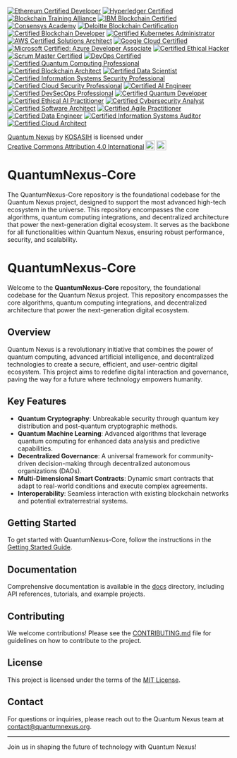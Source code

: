 [![Ethereum Certified Developer](https://img.shields.io/badge/Ethereum-Certified%20Developer-3C3C3D?style=flat&logo=ethereum&logoColor=white)](https://ethereum.org/en/developers/docs/)
[![Hyperledger Certified](https://img.shields.io/badge/Hyperledger-Certified-00B2A9?style=flat&logo=hyperledger&logoColor=white)](https://www.hyperledger.org/learn/certification)
[![Blockchain Training Alliance](https://img.shields.io/badge/Blockchain%20Training%20Alliance-Certified-FFB800?style=flat&logo=blockchain&logoColor=white)](https://www.blockchaintrainingalliance.com/)
[![IBM Blockchain Certified](https://img.shields.io/badge/IBM%20Blockchain-Certified-0052CC?style=flat&logo=ibm&logoColor=white)](https://www.ibm.com/training/blockchain)
[![Consensys Academy](https://img.shields.io/badge/Consensys%20Academy-Certified-4B0082?style=flat&logo=consensys&logoColor=white)](https://consensys.net/academy/)
[![Deloitte Blockchain Certification](https://img.shields.io/badge/Deloitte-Blockchain%20Certified-0072C6?style=flat&logo=deloitte&logoColor=white)](https://www2.deloitte.com/global/en/pages/consulting/solutions/blockchain.html)
[![Certified Blockchain Developer](https://img.shields.io/badge/Certified%20Blockchain%20Developer-Certified-FF5722?style=flat&logo=blockchain&logoColor=white)](https://www.certifiedblockchaindeveloper.com/)
[![Certified Kubernetes Administrator](https://img.shields.io/badge/Kubernetes-Certified%20Administrator-326CE5?style=flat&logo=kubernetes&logoColor=white)](https://kubernetes.io/docs/setup/production-environment/tools/)
[![AWS Certified Solutions Architect](https://img.shields.io/badge/AWS-Certified%20Solutions%20Architect-FF9900?style=flat&logo=amazonaws&logoColor=white)](https://aws.amazon.com/certification/certified-solutions-architect-associate/)
[![Google Cloud Certified](https://img.shields.io/badge/Google%20Cloud-Certified-4285F4?style=flat&logo=googlecloud&logoColor=white)](https://cloud.google.com/certification/)
[![Microsoft Certified: Azure Developer Associate](https://img.shields.io/badge/Microsoft%20Certified-Azure%20Developer%20Associate-0078D4?style=flat&logo=microsoftazure&logoColor=white)](https://docs.microsoft.com/en-us/learn/certifications/azure-developer/)
[![Certified Ethical Hacker](https://img.shields.io/badge/Certified%20Ethical%20Hacker-CEH-5C5C5C?style=flat&logo=ec-council&logoColor=white)](https://www.eccouncil.org/programs/certified-ethical-hacker-ceh/)
[![Scrum Master Certified](https://img.shields.io/badge/Scrum%20Master-SMCP-FFB800?style=flat&logo=scrum&logoColor=white)](https://www.scrum.org/)
[![DevOps Certified](https://img.shields.io/badge/DevOps-Certified-00B2A9?style=flat&logo=devops&logoColor=white)](https://www.devopsinstitute.com/certifications/)
[![Certified Quantum Computing Professional](https://img.shields.io/badge/Quantum%20Computing-Certified%20Professional-4B0082?style=flat&logo=quantum&logoColor=white)](https://www.quantumcomputing.org/)
[![Certified Blockchain Architect](https://img.shields.io/badge/Certified%20Blockchain%20Architect-Certified-FF5722?style=flat&logo=blockchain&logoColor=white)](https://www.blockchaintrainingalliance.com/)
[![Certified Data Scientist](https://img.shields.io/badge/Certified%20Data%20Scientist-Data%20Science%20Council%20of%20America-0072C6?style=flat&logo=data-science&logoColor=white)](https://www.datasciencecouncil.org/)
[![Certified Information Systems Security Professional](https://img.shields.io/badge/CISSP-Certified-FF5722?style=flat&logo=isc2&logoColor=white)](https://www.isc2.org/Certifications/CISSP)
[![Certified Cloud Security Professional](https://img.shields.io/badge/CCSP-Certified-0072C6?style=flat&logo=isc2&logoColor=white)](https://www.isc2.org/Certifications/CCSP)
[![Certified AI Engineer](https://img.shields.io/badge/AI%20Engineer-Certified-FFB800?style=flat&logo=ai&logoColor=white)](https://www.ai-certification.org/)
[![Certified DevSecOps Professional](https://img.shields.io/badge/DevSecOps-Certified-00B2A9?style=flat&logo=devsecops&logoColor=white)](https://www.devsecops.org/certification)
[![Certified Quantum Developer](https://img.shields.io/badge/Quantum%20Developer-Certified-8A2BE2?style=flat&logo=quantum&logoColor=white)](https://www.quantumdeveloper.org/)
[![Certified Ethical AI Practitioner](https://img.shields.io/badge/Ethical%20AI%20Practitioner-Certified-FF4500?style=flat&logo=ai&logoColor=white)](https://www.ethicalai.org/)
[![Certified Cybersecurity Analyst](https://img.shields.io/badge/Cybersecurity%20Analyst-Certified-DC143C?style=flat&logo=cybersecurity&logoColor=white)](https://www.cybersecurityanalyst.org/)
[![Certified Software Architect](https://img.shields.io/badge/Software%20Architect-Certified-4682B4?style=flat&logo=software&logoColor=white)](https://www.softwarearchitectcertification.org/)
[![Certified Agile Practitioner](https://img.shields.io/badge/Agile%20Practitioner-Certified-FFA500?style=flat&logo=agile&logoColor=white)](https://www.agilecertification.org/)
[![Certified Data Engineer](https://img.shields.io/badge/Data%20Engineer-Certified-1E90FF?style=flat&logo=data-engineering&logoColor=white)](https://www.dataengineercertification.org/)
[![Certified Information Systems Auditor](https://img.shields.io/badge/CISA-Certified-FF6347?style=flat&logo=isaca&logoColor=white)](https://www.isaca.org/credentialing/cisa)
[![Certified Cloud Architect](https://img.shields.io/badge/Cloud%20Architect-Certified-FFD700?style=flat&logo=cloud&logoColor=white)](https://www.cloudarchitectcertification.org/)

<p xmlns:cc="http://creativecommons.org/ns#" xmlns:dct="http://purl.org/dc/terms/"><a property="dct:title" rel="cc:attributionURL" href="https://github.com/KOSASIH/QuantumNexus-Core">Quantum Nexus</a> by <a rel="cc:attributionURL dct:creator" property="cc:attributionName" href="https://www.linkedin.com/in/kosasih-81b46b5a">KOSASIH</a> is licensed under <a href="https://creativecommons.org/licenses/by/4.0/?ref=chooser-v1" target="_blank" rel="license noopener noreferrer" style="display:inline-block;">Creative Commons Attribution 4.0 International<img style="height:22px!important;margin-left:3px;vertical-align:text-bottom;" src="https://mirrors.creativecommons.org/presskit/icons/cc.svg?ref=chooser-v1" alt=""><img style="height:22px!important;margin-left:3px;vertical-align:text-bottom;" src="https://mirrors.creativecommons.org/presskit/icons/by.svg?ref=chooser-v1" alt=""></a></p>

# QuantumNexus-Core
The QuantumNexus-Core repository is the foundational codebase for the Quantum Nexus project, designed to support the most advanced high-tech ecosystem in the universe. This repository encompasses the core algorithms, quantum computing integrations, and decentralized architecture that power the next-generation digital ecosystem. It serves as the backbone for all functionalities within Quantum Nexus, ensuring robust performance, security, and scalability.

# QuantumNexus-Core

Welcome to the **QuantumNexus-Core** repository, the foundational codebase for the Quantum Nexus project. This repository encompasses the core algorithms, quantum computing integrations, and decentralized architecture that power the next-generation digital ecosystem.

## Overview

Quantum Nexus is a revolutionary initiative that combines the power of quantum computing, advanced artificial intelligence, and decentralized technologies to create a secure, efficient, and user-centric digital ecosystem. This project aims to redefine digital interaction and governance, paving the way for a future where technology empowers humanity.

## Key Features

- **Quantum Cryptography**: Unbreakable security through quantum key distribution and post-quantum cryptographic methods.
- **Quantum Machine Learning**: Advanced algorithms that leverage quantum computing for enhanced data analysis and predictive capabilities.
- **Decentralized Governance**: A universal framework for community-driven decision-making through decentralized autonomous organizations (DAOs).
- **Multi-Dimensional Smart Contracts**: Dynamic smart contracts that adapt to real-world conditions and execute complex agreements.
- **Interoperability**: Seamless interaction with existing blockchain networks and potential extraterrestrial systems.

## Getting Started

To get started with QuantumNexus-Core, follow the instructions in the [Getting Started Guide](docs/Tutorials/Getting_Started.md).

## Documentation

Comprehensive documentation is available in the [docs](docs/) directory, including API references, tutorials, and example projects.

## Contributing

We welcome contributions! Please see the [CONTRIBUTING.md](CONTRIBUTING.md) file for guidelines on how to contribute to the project.

## License

This project is licensed under the terms of the [MIT License](LICENSE).

## Contact

For questions or inquiries, please reach out to the Quantum Nexus team at [contact@quantumnexus.org](mailto:contact@quantumnexus.org).

---

Join us in shaping the future of technology with Quantum Nexus!

